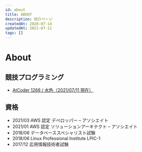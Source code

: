 ```yaml
---
id: about
title: ABOUT
description: 紹介ページ
createdAt: 2020-07-14
updatedAt: 2021-07-11
tags: []
---
```


# About

## 競技プログラミング

- [AtCoder 1268 / 水色（2021/07/11 現在）](https://atcoder.jp/users/sidearrow)

## 資格

- 2021/03 AWS 認定 デベロッパー – アソシエイト
- 2021/01 AWS 認定 ソリューションアーキテクト – アソシエイト
- 2018/06 データベーススペシャリスト試験
- 2018/06 Linux Professional Institute LPIC-1
- 2017/12 応用情報技術者試験
